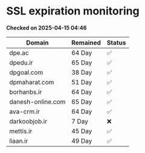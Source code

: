 # SSL expiration monitoring

**Checked on 2025-04-15 04:46**

| Domain | Remained | Status       |
|--------|----------|--------------|
| dpe.ac     | 64 Day   | ✅ |
| dpedu.ir     | 65 Day   | ✅ |
| dpgoal.com     | 38 Day   | ✅ |
| dpmaharat.com     | 51 Day   | ✅ |
| borhanbs.ir     | 64 Day   | ✅ |
| danesh-online.com     | 65 Day   | ✅ |
| ava-crm.ir     | 64 Day   | ✅ |
| darkoobjob.ir     | 7 Day   | ❌ |
| mettis.ir     | 45 Day   | ✅ |
| liaan.ir     | 49 Day   | ✅ |
